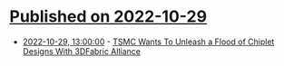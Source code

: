 # [Published on 2022-10-29](index.md)

* [2022-10-29, 13:00:00](https://hardware.slashdot.org/story/22/10/29/0050215/tsmc-wants-to-unleash-a-flood-of-chiplet-designs-with-3dfabric-alliance?utm_source=rss1.0mainlinkanon&utm_medium=feed) - [TSMC Wants To Unleash a Flood of Chiplet Designs With 3DFabric Alliance](https://hardware.slashdot.org/story/22/10/29/0050215/tsmc-wants-to-unleash-a-flood-of-chiplet-designs-with-3dfabric-alliance?utm_source=rss1.0mainlinkanon&utm_medium=feed)
